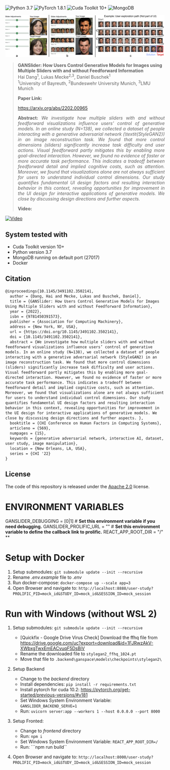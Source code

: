 
![Python 3.7](https://img.shields.io/badge/python-3.6-green.svg)
![PyTorch 1.8.1](https://img.shields.io/badge/pytorch-1.4-green.svg)
![Cuda Toolkit 10+](https://img.shields.io/badge/cudatoolkit-10%2B-green)
![MongoDB](https://img.shields.io/badge/mongodb-4.4.3-green)


<img src="./static/teaser.png" alt="Teaser figure" width="1024px"/>

> **GANSlider: How Users Control Generative Models for Images using Multiple Sliders with and without Feedforward Information**<br>
> Hai Dang<sup>1</sup>, Lukas Mecke<sup>2,3</sup>, Daniel Buschek<sup>1</sup><br>
> <sup>1</sup>University of Bayreuth, <sup>2</sup>Bundeswehr University Munich, <sup>3</sup>LMU Munich<br>
> <p align="justify"><b>Paper Link:</b></p>
  > <a href="https://arxiv.org/abs/2202.00965">https://arxiv.org/abs/2202.00965</a>
>
> <p align="justify"><b>Abstract:</b> <i>We investigate how multiple sliders with and without feedforward visualizations influence users' control of generative models. In an online study (N=138), we collected a dataset of people interacting with a generative adversarial network (\textit{StyleGAN2}) in an image reconstruction task. We found that more control dimensions (sliders) significantly increase task difficulty and user actions. Visual feedforward partly mitigates this by enabling more goal-directed interaction. However, we found no evidence of faster or more accurate task performance. This indicates a tradeoff between feedforward detail and implied cognitive costs, such as attention. Moreover, we found that visualizations alone are not always sufficient for users to understand individual control dimensions. Our study quantifies fundamental UI design factors and resulting interaction behavior in this context, revealing opportunities for improvement in the UI design for interactive applications of generative models. We close by discussing design directions and further aspects.</i></p>
> <p align="justify"><b>Video:</b></p> 


[![Video](https://img.youtube.com/vi/zaGc5OsQhlk/maxresdefault.jpg)](https://www.youtube.com/watch?v=zaGc5OsQhlk)


## System tested with

- Cuda Toolkit version 10+
- Python version 3.7
- MongoDB running on default port (27017)
- Docker


## Citation
```
@inproceedings{10.1145/3491102.3502141,
  author = {Dang, Hai and Mecke, Lukas and Buschek, Daniel},
  title = {GANSlider: How Users Control Generative Models for Images Using Multiple Sliders with and without Feedforward Information},
  year = {2022},
  isbn = {9781450391573},
  publisher = {Association for Computing Machinery},
  address = {New York, NY, USA},
  url = {https://doi.org/10.1145/3491102.3502141},
  doi = {10.1145/3491102.3502141},
  abstract = {We investigate how multiple sliders with and without feedforward visualizations influence users’ control of generative models. In an online study (N=138), we collected a dataset of people interacting with a generative adversarial network (StyleGAN2) in an image reconstruction task. We found that more control dimensions (sliders) significantly increase task difficulty and user actions. Visual feedforward partly mitigates this by enabling more goal-directed interaction. However, we found no evidence of faster or more accurate task performance. This indicates a tradeoff between feedforward detail and implied cognitive costs, such as attention. Moreover, we found that visualizations alone are not always sufficient for users to understand individual control dimensions. Our study quantifies fundamental UI design factors and resulting interaction behavior in this context, revealing opportunities for improvement in the UI design for interactive applications of generative models. We close by discussing design directions and further aspects. },
  booktitle = {CHI Conference on Human Factors in Computing Systems},
  articleno = {569},
  numpages = {15},
  keywords = {generative adversarial network, interactive AI, dataset, user study, image manipulation},
  location = {New Orleans, LA, USA},
  series = {CHI '22}
}
```

## License

The code of this repository is released under the [Apache 2.0](LICENSE) license.<br>


# ENVIRONMENT VARIABLES

GANSLIDER_DEBUGGING = [0|1] # **Set this environment variable if you need debugging.**
GANSLIDER_PROLIFIC_URL = "" # **Set this environment variable to define the callback link to prolific.**
REACT_APP_ROOT_DIR = "/" **

# Setup with Docker
1. Setup submodules: `git submodule update --init --recursive`
2. Rename *.env.example* file to *.env*
3. Run docker-compose: `docker-compose up --scale app=3`
4. Open Browser and navigate to: `http://localhost:8888/user-study?PROLIFIC_PID=mock_id&STUDY_ID=mock_id&SESSION_ID=mock_session`


# Run with Windows (without WSL 2)
1. Setup submodules: `git submodule update --init --recursive`
    - [Quickfix - Google Drive Virus Check] Download the ffhq file from https://drive.google.com/uc?export=download&id=1FJRwzAkV-XWbxgTwxEmEACvuqF5DsBiV
    - Rename the downloaded file to `stylegan2_ffhq_1024.pt`
    - Move that file to `.backend\ganspace\models\checkpoints\stylegan2\`

2. Setup Backend
    - Change to the *backend* directory
    - Install dependencies: ```pip install -r requirements.txt```
    - Install pytorch for cuda 10.2: https://pytorch.org/get-started/previous-versions/#v181
    - Set Windows System Environment Variable: ```GANSLIDER_BACKEND_SERVE=1``` 
    - Run: ```uvicorn server:app --workers 1 --host 0.0.0.0 --port 8000```
3. Setup Fronted:
    - Change to *frontend* directory
    - Run: ```npm i```
    - Set Windows System Environment Variable: ```REACT_APP_ROOT_DIR=/```
    - Run: ```npm run build``
4. Open Browser and navigate to: `http://localhost:8000/user-study?PROLIFIC_PID=mock_id&STUDY_ID=mock_id&SESSION_ID=mock_session`


